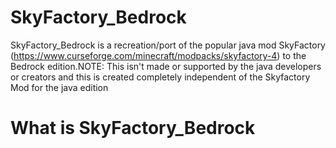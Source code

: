 # SkyFactory_Bedrock
SkyFactory_Bedrock is a recreation/port of the popular java mod SkyFactory (https://www.curseforge.com/minecraft/modpacks/skyfactory-4) to the Bedrock edition.NOTE: This isn't made or supported by the java developers or creators and this is created completely independent of the Skyfactory Mod for the java edition
# What is SkyFactory_Bedrock
